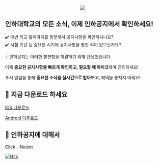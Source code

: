 <div align="center">
  <img src="https://github.com/user-attachments/assets/67ecf68f-d2cb-4471-b974-e3dc2b03186e">
</div>

## 인하대학교의 모든 소식, 이제 인하공지에서 확인하세요!
✔️ 매번 학교 홈페이지를 방문해서 공지사항을 확인하시나요? </br>
✔️ 시험 기간 등 중요한 시기에 공지사항을 놓친 적이 있으신가요?

💡 인하공지는 이러한 불편함을 해결하기 위해 탄생했습니다.

이제 **중요한 공지사항을 빠르게 확인하고, 필요할 때 북마크**하여 관리하세요!

푸시 알림을 통해 **중요한 소식을 실시간으로 받아보고**, 혜택을 놓치지 마세요!

## 🚀 지금 다운로드 하세요
[iOS 다운로드](https://apps.apple.com/app/인하공지/id6740850198) </br>

[Android 다운로드](https://play.google.com/store/apps/details?id=com.logicallawbio.inha_notice&pcampaignid=web_share)

## 👀 인하공지에 대해서
[Click - Notion](https://inha-notice.notion.site)


[![Hits](https://hits.seeyoufarm.com/api/count/incr/badge.svg?url=https%3A%2F%2Fgithub.com%2FInhaNotice&count_bg=%230EF0F7&title_bg=%23191919&icon=&icon_color=%23E7E7E7&title=hits&edge_flat=false)](https://hits.seeyoufarm.com)